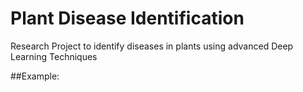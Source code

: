 # Plant Disease Identification
Research Project to identify diseases in plants using advanced Deep Learning Techniques

##Example:

